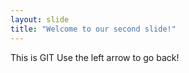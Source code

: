 ```yaml
---
layout: slide
title: "Welcome to our second slide!"
---
```

This is GIT
Use the left arrow to go back!

